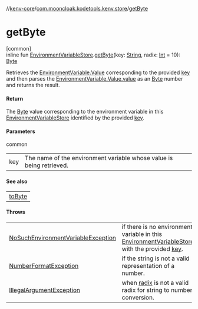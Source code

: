 //[kenv-core](../../index.md)/[com.mooncloak.kodetools.kenv.store](index.md)/[getByte](get-byte.md)

# getByte

[common]\
inline fun [EnvironmentVariableStore](-environment-variable-store/index.md).[getByte](get-byte.md)(key: [String](https://kotlinlang.org/api/latest/jvm/stdlib/kotlin/-string/index.html), radix: [Int](https://kotlinlang.org/api/latest/jvm/stdlib/kotlin/-int/index.html) = 10): [Byte](https://kotlinlang.org/api/latest/jvm/stdlib/kotlin/-byte/index.html)

Retrieves the [EnvironmentVariable.Value](../com.mooncloak.kodetools.kenv/-environment-variable/-value/index.md) corresponding to the provided [key](get-byte.md) and then parses the [EnvironmentVariable.Value.value](https://kotlinlang.org/api/latest/jvm/stdlib/kotlin/-string/index.html) as an [Byte](https://kotlinlang.org/api/latest/jvm/stdlib/kotlin/-byte/index.html) number and returns the result.

#### Return

The [Byte](https://kotlinlang.org/api/latest/jvm/stdlib/kotlin/-byte/index.html) value corresponding to the environment variable in this [EnvironmentVariableStore](-environment-variable-store/index.md) identified by the provided [key](get-byte.md).

#### Parameters

common

| | |
|---|---|
| key | The name of the environment variable whose value is being retrieved. |

#### See also

| |
|---|
| [toByte](https://kotlinlang.org/api/latest/jvm/stdlib/kotlin.text/index.html) |

#### Throws

| | |
|---|---|
| [NoSuchEnvironmentVariableException](../com.mooncloak.kodetools.kenv.exception/-no-such-environment-variable-exception/index.md) | if there is no environment variable in this [EnvironmentVariableStore](-environment-variable-store/index.md) with the provided [key](get-byte.md). |
| [NumberFormatException](https://kotlinlang.org/api/latest/jvm/stdlib/kotlin/-number-format-exception/index.html) | if the string is not a valid representation of a number. |
| [IllegalArgumentException](https://kotlinlang.org/api/latest/jvm/stdlib/kotlin/-illegal-argument-exception/index.html) | when [radix](get-byte.md) is not a valid radix for string to number conversion. |
